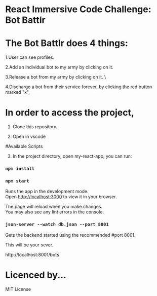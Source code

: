 # React Immersive Code Challenge: Bot Battlr


# The Bot Battlr does 4 things:

1.User can see profiles.

2.Add an individual bot to my army by clicking on it.

3.Release a bot from my army by clicking on it. \

4.Discharge a bot from their service forever, by clicking the red button marked "x",

# In order to access the project,

1. Clone this repository.

2. Open in vscode

#Available Scripts

3. In the project directory, open my-react-app, you can run:

### `npm install`

### `npm start`

Runs the app in the development mode.\
Open [http://localhost:3000](http://localhost:3000) to view it in your browser.

The page will reload when you make changes.\
You may also see any lint errors in the console.
 
 ### `json-server --watch db.json --port 8001`
 
 Gets the backend started using the recommended #port 8001.
 
 This will be your sever.
 
 http://localhost:8001/bots
 
 # Licenced by...
 
 MIT License
 
